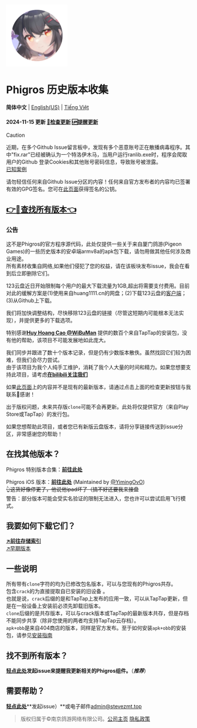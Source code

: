 ![新九鸟](icon.png "新图标")
# Phigros 历史版本收集
<!--secret is in this page :)
ProTip: use XOR cryption.-->
**简体中文** | [English(US)](./README_en-us) | [Tiếng Việt](./README_VN)

#### 2024-11-15 更新 [**🔄检查更新**](https://github.com/SteveZMTstudios/Phigros-history/issues) [🆙提醒更新](https://github.com/SteveZMTstudios/Phigros-history/issues/new/choose)

> [!CAUTION]
> 近期，在多个Github Issue留言板中，发现有多个恶意账号正在散播病毒程序。其中"fix.rar"已经被确认为一个特洛伊木马，当用户运行ranlib.exe时，程序会爬取用户的Github 登录Cookies和其他账号密码信息，导致账号被泄露。
> <br>[已知案例](https://www.v2ex.com/t/1068305)
> 
> 请勿轻信任何来自Github Issue分区的内容！任何来自官方发布者的内容均已签署有效的GPG签名。您可在[此页面](https://si1vr.github.io/key)获得签名的公钥。

## [**👉🔗查找所有版本👈**](https://stevezmt.top/Phigros-history/ver_data/VersionList_3.x)

### 公告
这不是Phigros的官方程序源代码，此处仅提供一些关于来自厦门鸽游(Pigeon Games)的一些历史版本的安卓端armv8a的apk包下载，请勿用做其他任何涉及商业用途。<br>所有素材收集自网络,如果他们侵犯了您的权益，请在该板块发布issue，我会在看到后立即删除它们。

123云盘近日开始限制每个用户的最大下载流量为1GB,超出将需要支付费用。目前对此的缓解方案是(1)使用来自huang1111.cn的网盘；(2)下载123云盘的[客户端](https://www.123pan.com/Downloadclient)；(3)从Github上下载。

我们将加快调整结构，尽快移除123云盘的链接（尽管这短期内可能根本无法实现），并提供更多的下载选项。

特别感谢[**Huy Hoang Cao @WiBuMan**](https://www.facebook.com/huyhoangcao39393939/)
提供的数百个来自TapTap的安装包，没有他的帮助，该项目不可能发展地如此庞大。

我们同步并跟进了数十个版本记录，但是仍有少数版本散佚。虽然找回它们较为困难，但我们会尽力尝试。
<br>由于该项目为我个人纯手工维护，消耗了我个人大量的时间和精力。如果您想要支持此项目，请考虑[**在bilibili关注我们**](https://space.bilibili.com/474130186)

如果[此页面](./ver_data/VersionList_3.x)上的内容并不是现有的最新版本，请通过点击上面的检查更新按钮与我联系🥳感谢！

出于版权问题，未来共存版`clone`可能不会再更新。此处将仅提供官方（来自Play Store或TapTap）的发行包。

如果您想帮助此项目，或者您已有新版云盘版本，请将分享链接传送到issue分区，非常感谢您的帮助！

## 在找其他版本？

Phigros 特别版本合集：[**前往此处**](https://stevezmt.top/Phigros-history/doc/special)

Phigros iOS 版本：[**前往此处**](https://github.com/YimingOvO/Phigros-History-iOS) (Maintained by [@YimingOvO](https://github.com/YimingOvO))<br>
                 ~~👆这货好像停更了，他说他ipad坏了（搞不好还要我来接盘~~
<br>
警告：部分版本可能会受实名验证的限制无法进入，您也许可以尝试启用飞行模式。
<br>
## 我要如何下载它们？

[**↗️前往存储索引**](https://stevezmt.top/Phigros-history/ver_data/VersionList_3.x)
<br>[↗️早期版本](https://stevezmt.top/Phigros-history/ver_data/VersionList_2.x)
<br>

## 一些说明
所有带有`clone`字符的均为已修改包名版本，可以与您现有的Phigros共存。<br>
包含`crack`的为直接提取自已安装的旧设备 。<br>
也就是说，`crack`后缀的是和TapTap上发布的应用一致，可以从TapTap更新，但是在一般设备上安装前必须先卸载旧版本。<br>
`clone`后缀的是共存版本，可以与crack版本或TapTap的最新版本共存，但是存档不能同步共享（除非您使用的两者均支持TapTap云存档）。
<br>`apk+obb`是来自404商店的版本，同样是官方发布。至于如何安装`apk+obb`的安装包，请参见[安装指南](/doc/install-apk-obb)

## 找不到所有版本？<br>
[**轻点此处**](https://github.com/SteveZMTstudios/Phigros-history/issues/new/choose)**发起issue来提醒我更新相关的Phigros组件。**（***推荐***）

## 需要帮助？
[**轻点此处**](https://github.com/SteveZMTstudios/Phigros-history/issues/new/choose)**发起issue）**或电子邮件[admin@stevezmt.top](mailto:admin@stevezmt.top)
<br>
> 版权归属于&copy;南京鸽游网络有限公司。[公司主页](https://pigeon-games.com/?utm_source=Phigros-history&utm_medium=OfficialWebsite&utm_campaign=Android) [隐私政策](https://pigeon-games.com/news/2)
<!--彩蛋:  `Y11eXktbRWheXw==` -->
